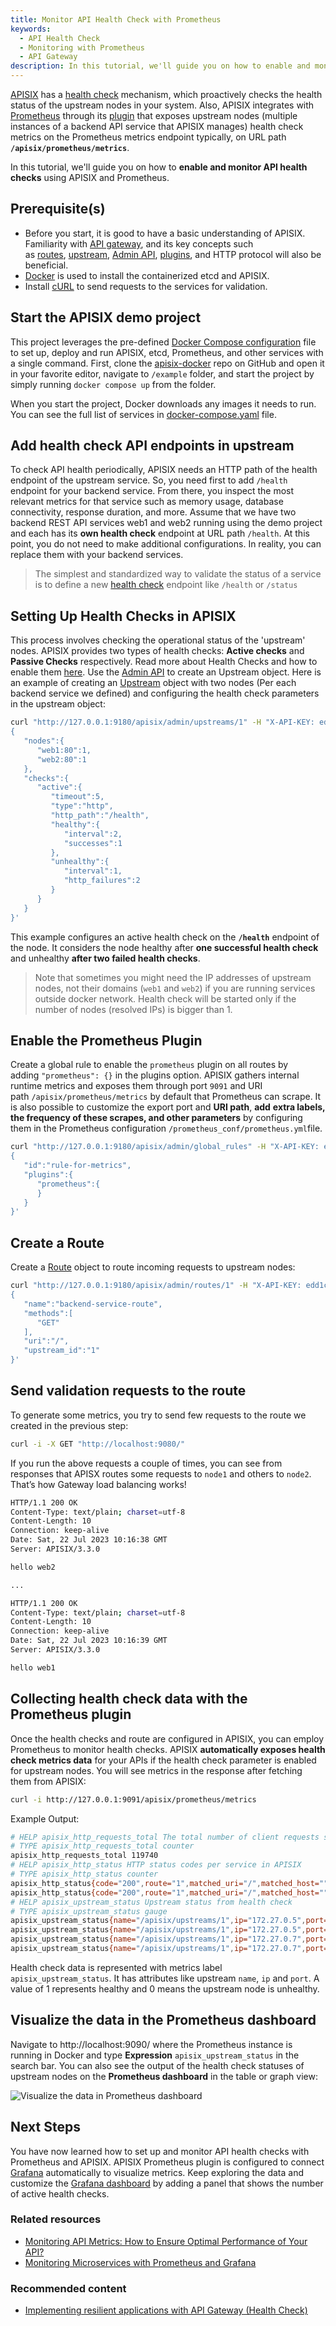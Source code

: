 ```yaml
---
title: Monitor API Health Check with Prometheus
keywords:
  - API Health Check
  - Monitoring with Prometheus
  - API Gateway
description: In this tutorial, we'll guide you on how to enable and monitor API health checks using APISIX and Prometheus.
---
```


<!--
#
# Licensed to the Apache Software Foundation (ASF) under one or more
# contributor license agreements.  See the NOTICE file distributed with
# this work for additional information regarding copyright ownership.
# The ASF licenses this file to You under the Apache License, Version 2.0
# (the "License"); you may not use this file except in compliance with
# the License.  You may obtain a copy of the License at
#
#     http://www.apache.org/licenses/LICENSE-2.0
#
# Unless required by applicable law or agreed to in writing, software
# distributed under the License is distributed on an "AS IS" BASIS,
# WITHOUT WARRANTIES OR CONDITIONS OF ANY KIND, either express or implied.
# See the License for the specific language governing permissions and
# limitations under the License.
#
-->

[APISIX](https://apisix.apache.org/) has a [health check](https://apisix.apache.org/docs/apisix/tutorials/health-check/) mechanism, which proactively checks the health status of the upstream nodes in your system. Also, APISIX integrates with [Prometheus](https://prometheus.io/) through its [plugin](https://apisix.apache.org/docs/apisix/plugins/prometheus/) that exposes upstream nodes (multiple instances of a backend API service that APISIX manages) health check metrics on the Prometheus metrics endpoint typically, on URL path **`/apisix/prometheus/metrics`**.

In this tutorial, we'll guide you on how to **enable and monitor API health checks** using APISIX and Prometheus.

## Prerequisite(s)

- Before you start, it is good to have a basic understanding of APISIX. Familiarity with [API gateway](https://apisix.apache.org/docs/apisix/terminology/api-gateway/), and its key concepts such as [routes](https://docs.api7.ai/apisix/key-concepts/routes), [upstream](https://docs.api7.ai/apisix/key-concepts/upstreams), [Admin API](https://apisix.apache.org/docs/apisix/admin-api/), [plugins](https://docs.api7.ai/apisix/key-concepts/plugins), and HTTP protocol will also be beneficial.
- [Docker](https://docs.docker.com/get-docker/) is used to install the containerized etcd and APISIX.
- Install [cURL](https://curl.se/) to send requests to the services for validation.

## Start the APISIX demo project

This project leverages the pre-defined [Docker Compose configuration](https://github.com/apache/apisix-docker/blob/master/example/docker-compose.yml) file to set up, deploy and run APISIX, etcd, Prometheus, and other services with a single command. First, clone the [apisix-docker](https://github.com/apache/apisix-docker) repo on GitHub and open it in your favorite editor, navigate to `/example` folder, and start the project by simply running `docker compose up` from the folder.

When you start the project, Docker downloads any images it needs to run. You can see the full list of services in [docker-compose.yaml](https://github.com/apache/apisix-docker/blob/master/example/docker-compose.yml) file.

## Add health check API endpoints in upstream

To check API health periodically, APISIX needs an HTTP path of the health endpoint of the upstream service. So, you need first to add `/health` endpoint for your backend service.  From there, you inspect the most relevant metrics for that service such as memory usage, database connectivity, response duration, and more.  Assume that we have two backend REST API services web1 and web2 running using the demo project and each has its **own health check** endpoint at URL path `/health`. At this point, you do not need to make additional configurations. In reality, you can replace them with your backend services.

> The simplest and standardized way to validate the status of a service is to define a new [health check](https://datatracker.ietf.org/doc/html/draft-inadarei-api-health-check) endpoint like `/health` or `/status`

## Setting Up Health Checks in APISIX

This process involves checking the operational status of the 'upstream' nodes. APISIX provides two types of health checks: **Active checks** and **Passive Checks** respectively. Read more about Health Checks and how to enable them [here](https://apisix.apache.org/docs/apisix/tutorials/health-check/). Use the [Admin API](https://apisix.apache.org/docs/apisix/admin-api/) to create an Upstream object. Here is an example of creating an [Upstream](https://apisix.apache.org/docs/apisix/terminology/upstream/) object with two nodes (Per each backend service we defined) and configuring the health check parameters in the upstream object:

```bash
curl "http://127.0.0.1:9180/apisix/admin/upstreams/1" -H "X-API-KEY: edd1c9f034335f136f87ad84b625c8f1" -X PUT -d '
{
   "nodes":{
      "web1:80":1,
      "web2:80":1
   },
   "checks":{
      "active":{
         "timeout":5,
         "type":"http",
         "http_path":"/health",
         "healthy":{
            "interval":2,
            "successes":1
         },
         "unhealthy":{
            "interval":1,
            "http_failures":2
         }
      }
   }
}'
```

This example configures an active health check on the **`/health`** endpoint of the node. It considers the node healthy after **one successful health check** and unhealthy **after two failed health checks**.

> Note that sometimes you might need the IP addresses of upstream nodes, not their domains (`web1` and `web2`) if you are running services outside docker network. Health check will be started only if the number of nodes (resolved IPs) is bigger than 1.

## Enable the Prometheus Plugin

Create a global rule to enable the `prometheus` plugin on all routes by adding `"prometheus": {}` in the plugins option. APISIX gathers internal runtime metrics and exposes them through port `9091` and URI path `/apisix/prometheus/metrics` by default that Prometheus can scrape. It is also possible to customize the export port and **URI path**, **add** **extra labels, the frequency of these scrapes, and other parameters** by configuring them in the Prometheus configuration `/prometheus_conf/prometheus.yml`file.

```bash
curl "http://127.0.0.1:9180/apisix/admin/global_rules" -H "X-API-KEY: edd1c9f034335f136f87ad84b625c8f1" -X PUT -d '
{
   "id":"rule-for-metrics",
   "plugins":{
      "prometheus":{
      }
   }
}'
```

## Create a Route

Create a [Route](https://apisix.apache.org/docs/apisix/terminology/route/) object to route incoming requests to upstream nodes:

```bash
curl "http://127.0.0.1:9180/apisix/admin/routes/1" -H "X-API-KEY: edd1c9f034335f136f87ad84b625c8f1" -X PUT -d '
{
   "name":"backend-service-route",
   "methods":[
      "GET"
   ],
   "uri":"/",
   "upstream_id":"1"
}'
```

## Send validation requests to the route

To generate some metrics, you try to send few requests to the route we created in the previous step:

```bash
curl -i -X GET "http://localhost:9080/"
```

If you run the above requests a couple of times, you can see from responses that APISX routes some requests to `node1` and others to `node2`. That’s how Gateway load balancing works!

```bash
HTTP/1.1 200 OK
Content-Type: text/plain; charset=utf-8
Content-Length: 10
Connection: keep-alive
Date: Sat, 22 Jul 2023 10:16:38 GMT
Server: APISIX/3.3.0

hello web2

...

HTTP/1.1 200 OK
Content-Type: text/plain; charset=utf-8
Content-Length: 10
Connection: keep-alive
Date: Sat, 22 Jul 2023 10:16:39 GMT
Server: APISIX/3.3.0

hello web1
```

## Collecting health check data with the Prometheus plugin

Once the health checks and route are configured in APISIX, you can employ Prometheus to monitor health checks. APISIX **automatically exposes health check metrics data** for your APIs if the health check parameter is enabled for upstream nodes. You will see metrics in the response after fetching them from APISIX:

```bash
curl -i http://127.0.0.1:9091/apisix/prometheus/metrics
```

Example Output:

```bash
# HELP apisix_http_requests_total The total number of client requests since APISIX started
# TYPE apisix_http_requests_total counter
apisix_http_requests_total 119740
# HELP apisix_http_status HTTP status codes per service in APISIX
# TYPE apisix_http_status counter
apisix_http_status{code="200",route="1",matched_uri="/",matched_host="",service="",consumer="",node="172.27.0.5"} 29
apisix_http_status{code="200",route="1",matched_uri="/",matched_host="",service="",consumer="",node="172.27.0.7"} 12
# HELP apisix_upstream_status Upstream status from health check
# TYPE apisix_upstream_status gauge
apisix_upstream_status{name="/apisix/upstreams/1",ip="172.27.0.5",port="443"} 0
apisix_upstream_status{name="/apisix/upstreams/1",ip="172.27.0.5",port="80"} 1
apisix_upstream_status{name="/apisix/upstreams/1",ip="172.27.0.7",port="443"} 0
apisix_upstream_status{name="/apisix/upstreams/1",ip="172.27.0.7",port="80"} 1
```

Health check data is represented with metrics label `apisix_upstream_status`. It has attributes like upstream `name`, `ip` and `port`. A value of 1 represents healthy and 0 means the upstream node is unhealthy.

## Visualize the data in the Prometheus dashboard

Navigate to http://localhost:9090/ where the Prometheus instance is running in Docker and type **Expression** `apisix_upstream_status` in the search bar. You can also see the output of the health check statuses of upstream nodes on the **Prometheus dashboard** in the table or graph view:

![Visualize the data in Prometheus dashboard](https://static.apiseven.com/uploads/2023/07/20/OGBtqbDq_output.png)

## Next Steps

You have now learned how to set up and monitor API health checks with Prometheus and APISIX.  APISIX Prometheus plugin is configured to connect [Grafana](https://grafana.com/) automatically to visualize metrics. Keep exploring the data and customize the [Grafana dashboard](https://grafana.com/grafana/dashboards/11719-apache-apisix/) by adding a panel that shows the number of active health checks.

### Related resources

- [Monitoring API Metrics: How to Ensure Optimal Performance of Your API?](https://api7.ai/blog/api7-portal-monitor-api-metrics)
- [Monitoring Microservices with Prometheus and Grafana](https://api7.ai/blog/introduction-to-monitoring-microservices)

### Recommended content

- [Implementing resilient applications with API Gateway (Health Check)](https://dev.to/apisix/implementing-resilient-applications-with-api-gateway-health-check-338c)
